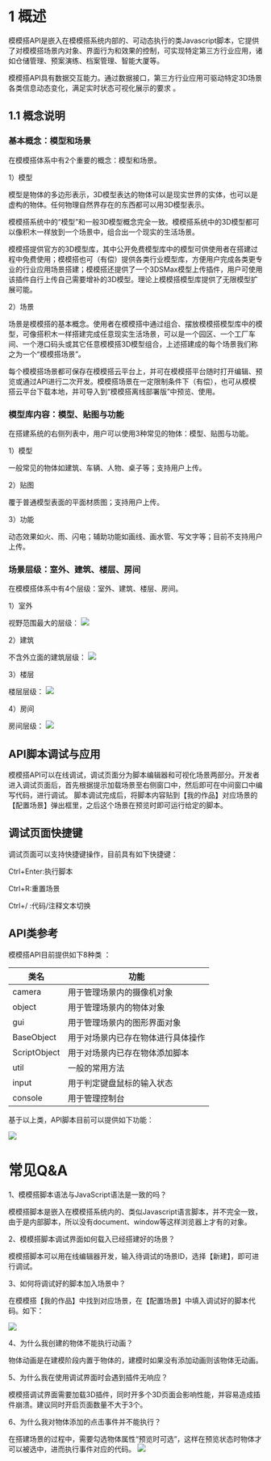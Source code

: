 # 1 概述

模模搭API是嵌入在模模搭系统内部的、可动态执行的类Javascript脚本，它提供了对模模搭场景内对象、界面行为和效果的控制，可实现特定第三方行业应用，诸如仓储管理、预案演练、档案管理、智能大厦等。

模模搭API具有数据交互能力。通过数据接口，第三方行业应用可驱动特定3D场景各类信息动态变化，满足实时状态可视化展示的要求 。

## 1.1 概念说明

### 基本概念：模型和场景

在模模搭体系中有2个重要的概念：模型和场景。

1）模型

模型是物体的多边形表示，3D模型表达的物体可以是现实世界的实体，也可以是虚构的物体。任何物理自然界存在的东西都可以用3D模型表示。

模模搭系统中的“模型”和一般3D模型概念完全一致。模模搭系统中的3D模型都可以像积木一样放到一个场景中，组合出一个现实的生活场景。

模模搭提供官方的3D模型库，其中公开免费模型库中的模型可供使用者在搭建过程中免费使用；模模搭也可（有偿）提供各类行业模型库，方便用户完成各类更专业的行业应用场景搭建；模模搭还提供了一个3DSMax模型上传插件，用户可使用该插件自行上传自己需要增补的3D模型。理论上模模搭模型库提供了无限模型扩展可能。

2）场景

场景是模模搭的基本概念。使用者在模模搭中通过组合、摆放模模搭模型库中的模型，可像搭积木一样搭建完成任意现实生活场景，可以是一个园区、一个工厂车间、一个港口码头或其它任意模模搭3D模型组合，上述搭建成的每个场景我们称之为一个“模模搭场景”。

每个模模搭场景都可保存在模模搭云平台上，并可在模模搭平台随时打开编辑、预览或通过API进行二次开发。模模搭场景在一定限制条件下（有偿），也可从模模搭云平台下载本地，并可导入到“模模搭离线部署版”中预览、使用。

### 模型库内容：模型、贴图与功能

在搭建系统的右侧列表中，用户可以使用3种常见的物体：模型、贴图与功能。

1）模型

一般常见的物体如建筑、车辆、人物、桌子等；支持用户上传。

2）贴图

覆于普通模型表面的平面材质图；支持用户上传。

3）功能

动态效果如火、雨、闪电；辅助功能如画线、画水管、写文字等；目前不支持用户上传。

### 场景层级：室外、建筑、楼层、房间

在模模搭体系中有4个层级：室外、建筑、楼层、房间。

1）室外

视野范围最大的层级：
![](/image/imagea.png)

2）建筑

不含外立面的建筑层级：
![](/image/imageb.png)

3）楼层

楼层层级：
![](/image/imagec.png)

4）房间

房间层级：
![](/image/imaged.png)


## API脚本调试与应用

模模搭API可以在线调试，调试页面分为脚本编辑器和可视化场景两部分。开发者进入调试页面后，首先根据提示加载场景至右侧窗口中，然后即可在中间窗口中编写代码，进行调试。
脚本调试完成后，将脚本内容贴到【我的作品】对应场景的【配置场景】弹出框里，之后这个场景在预览时即可运行给定的脚本。

## 调试页面快捷键

调试页面可以支持快捷键操作，目前具有如下快捷键：

Ctrl+Enter:执行脚本

Ctrl+R:重置场景

Ctrl+/ :代码/注释文本切换

## API类参考

模模搭API目前提供如下8种类 ：

|类名|功能|
|--|--|
|camera|用于管理场景内的摄像机对象
|object|用于管理场景内的物体对象
|gui|用于管理场景内的图形界面对象
|BaseObject|用于对场景内已存在物体进行具体操作
|ScriptObject|用于对场景内已存在物体添加脚本
|util|一般的常用方法
|input|用于判定键盘鼠标的输入状态
|console|用于管理控制台


基于以上类，API脚本目前可以提供如下功能：

![](/image/image001.png)

 # 常见Q&A

1、模模搭脚本语法与JavaScript语法是一致的吗？

模模搭脚本是嵌入在模模搭系统内的、类似Javascript语言脚本，并不完全一致，由于是内部脚本，所以没有document、window等这样浏览器上才有的对象。

2、模模搭脚本调试界面如何载入已经搭建好的场景？

模模搭脚本可以用在线编辑器开发，输入待调试的场景ID，选择【新建】，即可进行调试。

3、如何将调试好的脚本加入场景中？

在模模搭【我的作品】中找到对应场景，在【配置场景】中填入调试好的脚本代码。如下：

![](/image/image013.png)

4、为什么我创建的物体不能执行动画？

物体动画是在建模阶段内置于物体的，建模时如果没有添加动画则该物体无动画。

5、为什么我在使用调试界面时会遇到插件无响应？

模模搭调试界面需要加载3D插件，同时开多个3D页面会影响性能，并容易造成插件崩溃。建议同时开启页面数量不大于3个。

6、为什么我对物体添加的点击事件并不能执行？

在搭建场景的过程中，需要勾选物体属性“预览时可选”，这样在预览状态时物体才可以被选中，进而执行事件对应的代码。
![](/image/image015.png)
 

